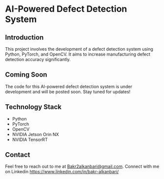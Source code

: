 # AI-Powered Defect Detection System

## Introduction
This project involves the development of a defect detection system using Python, PyTorch, and OpenCV. It aims to increase manufacturing defect detection accuracy significantly.

## Coming Soon
The code for this AI-powered defect detection system is under development and will be posted soon. Stay tuned for updates!

## Technology Stack
- Python
- PyTorch
- OpenCV
- NVIDIA Jetson Orin NX
- NVIDIA TensorRT

## Contact
Feel free to reach out to me at Bakr2alkanbari@gmail.com. Connect with me on Linkedin https://www.linkedin.com/in/bakr-alkanbari/

